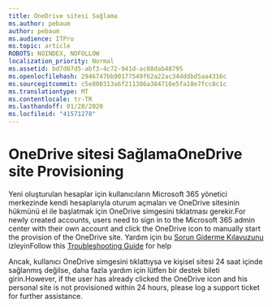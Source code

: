 ```yaml
---
title: OneDrive sitesi Sağlama
ms.author: pebaum
author: pebaum
ms.audience: ITPro
ms.topic: article
ROBOTS: NOINDEX, NOFOLLOW
localization_priority: Normal
ms.assetid: bd7d87d5-abf3-4c72-941d-ac88dab48795
ms.openlocfilehash: 2946747bb90177549f62a22ac34dddbd5aa4316c
ms.sourcegitcommit: c5e800313a6f211386a384716e5fa18e7fcc8c1c
ms.translationtype: MT
ms.contentlocale: tr-TR
ms.lasthandoff: 01/28/2020
ms.locfileid: "41571278"
---
```

# <a name="onedrive-site-provisioning"></a><span data-ttu-id="318ed-102">OneDrive sitesi Sağlama</span><span class="sxs-lookup"><span data-stu-id="318ed-102">OneDrive site Provisioning</span></span>

<span data-ttu-id="318ed-103">Yeni oluşturulan hesaplar için kullanıcıların Microsoft 365 yönetici merkezinde kendi hesaplarıyla oturum açmaları ve OneDrive sitesinin hükmünü el ile başlatmak için OneDrive simgesini tıklatması gerekir.</span><span class="sxs-lookup"><span data-stu-id="318ed-103">For newly created accounts, users need to sign in to the Microsoft 365 admin center with their own account and click the OneDrive icon to manually start the provision of the OneDrive site.</span></span>
<span data-ttu-id="318ed-104">Yardım için bu [Sorun Giderme Kılavuzunu](https://docs.microsoft.com/sharepoint/support/sites/troubleshooting-guide-for-sites-stopped-at-provisioning) izleyin</span><span class="sxs-lookup"><span data-stu-id="318ed-104">Follow this [Troubleshooting Guide](https://docs.microsoft.com/sharepoint/support/sites/troubleshooting-guide-for-sites-stopped-at-provisioning) for help</span></span>

<span data-ttu-id="318ed-105">Ancak, kullanıcı OneDrive simgesini tıklattıysa ve kişisel sitesi 24 saat içinde sağlanmış değilse, daha fazla yardım için lütfen bir destek bileti girin.</span><span class="sxs-lookup"><span data-stu-id="318ed-105">However, if the user has already clicked the OneDrive icon and his personal site is not provisioned within 24 hours, please log a support ticket for further assistance.</span></span>


